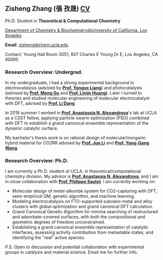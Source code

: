 ## Zisheng Zhang (張 孜晟) [CV](https://zishengz.github.io/cv_ZZ_2020.pdf)
Ph.D. Student in **Theoretical & Computational Chemistry**

[Department of Chemistry & Biochemistry@University of California, Los Angeles](https://recruit.apo.ucla.edu/JPF05854)

**Email**: [zisheng@chem.ucla.edu](mailto:zisheng@chem.ucla.edu)

Contact: Young Hall Room 3051, 607 Charles E Young Dr E, Los Angeles, CA 90095

### Research Overview: Undergrad.
In my undergraduate, I had a strong experimental background in electrocatalysis (advised by **[Prof. Yongye Liang](http://mse.sustc.edu.cn/en/people/detail/id/54)**) and photocatalysis (advised by **[Prof. Meng Gu](http://mse.sustc.edu.cn/en/people/detail/id/598491)** and **[Prof. Limin Huang](http://www.sustc.edu.cn/en/chemistry_04/f/Huang_LiMin))**. Later I turned to theories and studied molecular engineering of molecular electrocatalyst with DFT, advised by **[Prof. Li Dang](http://www.sustc.edu.cn/en/faculty_52/f/Dang_Li)**. 

In 2018 summer I worked in **[Prof. Anastassia N. Alexandrova](https://www.chemistry.ucla.edu/directory/alexandrova-anastassia-n)**'s lab at UCLA as a CSST fellow, applying particle swarm optimization (PSO) combined with DFT to establish a grand canonical ensemble representation of the dynamic catalytic surface. 

My bachelor's thesis work is on rational design of molecular/inorganic hybrid material for CO2RR advised by **[Prof. Jun Li](http://www.junlilab.org/members/Professor.html)** and **[Prof. Yang-Gang Wang](http://faculty.sustech.edu.cn/wangyg/en/)**.

### Research Overview: Ph.D.
I am currently a Ph.D. student at UCLA, in theoretical/computational chemistry division. My advisor is **[Prof. Anastassia N. Alexandrova](https://www.chemistry.ucla.edu/directory/alexandrova-anastassia-n)**, and I am in close collaboration with **[Prof. Philippe Sautet](https://www.chemistry.ucla.edu/directory/sautet-philippe)**.
I am currently working on:
- Molecular design of metal-alkoxide system for CO2​-capturing with DFT, semi-empirical QM, genetic algorithm, and machine learning.
- Modeling electrocatalysis on FTO-supported subnano metal and alloy clusters with global optimization and grand canonical DFT calculation.
- Grand Canonical Genetic Algorithm for minima searching of restructured and adsorbate-covered surfaces, with both the compositional and geometric degrees of freedom unconstrained.
- Establishing a grand canonical ensemble representation of catalytic interfaces, assessing activity contribution from metastable states, and identifying the "real" active species.



P.S. Open to discussion and potential collaboration with experimental groups in catalysis and material science. Email me for further info.